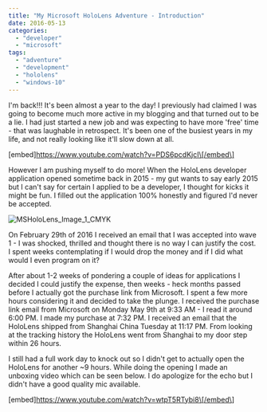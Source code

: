 ```yaml
---
title: "My Microsoft HoloLens Adventure - Introduction"
date: 2016-05-13
categories: 
  - "developer"
  - "microsoft"
tags: 
  - "adventure"
  - "development"
  - "hololens"
  - "windows-10"
---
```


I'm back!!! It's been almost a year to the day! I previously had claimed I was going to become much more active in my blogging and that turned out to be a lie. I had just started a new job and was expecting to have more 'free' time - that was laughable in retrospect. It's been one of the busiest years in my life, and not really looking like it'll slow down at all.

\[embed\]https://www.youtube.com/watch?v=PDS6pcdKjcI\[/embed\]

However I am pushing myself to do more! When the HoloLens developer application opened sometime back in 2015 - my gut wants to say early 2015 but I can't say for certain I applied to be a developer, I thought for kicks it might be fun. I filled out the application 100% honestly and figured I'd never be accepted.

![MSHoloLens_Image_1_CMYK](/mattblogsit-dev/assets/images/MSHoloLens_Image_1_CMYK.jpg)

On February 29th of 2016 I received an email that I was accepted into wave 1 - I was shocked, thrilled and thought there is no way I can justify the cost. I spent weeks contemplating if I would drop the money and if I did what would I even program on it?

After about 1-2 weeks of pondering a couple of ideas for applications I decided I could justify the expense, then weeks - heck months passed before I actually got the purchase link from Microsoft. I spent a few more hours considering it and decided to take the plunge. I received the purchase link email from Microsoft on Monday May 9th at 9:33 AM - I read it around 6:00 PM. I made my purchase at 7:32 PM. I received an email that the HoloLens shipped from Shanghai China Tuesday at 11:17 PM. From looking at the tracking history the HoloLens went from Shanghai to my door step within 26 hours.

I still had a full work day to knock out so I didn't get to actually open the HoloLens for another ~9 hours. While doing the opening I made an unboxing video which can be seen below. I do apologize for the echo but I didn't have a good quality mic available.

\[embed\]https://www.youtube.com/watch?v=wtpT5RTybi8\[/embed\]
